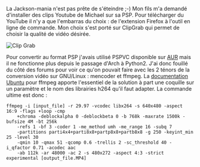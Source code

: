 <!-- title: Vidéo pour PSP avec ffmpeg -->
<!-- category: GNU/Linux -->

La Jackson-mania n'est pas prête de s'éteindre ;-) Mon fils m'a demandé
d'installer des clips Youtube de Michael sur sa PSP. <!-- more -->Pour télécharger du
YouTube il n'y a que l'embarras du choix : de l'extension Firefox à l'outil en
ligne de commande. Mon choix s'est porté sur ClipGrab qui permet de choisir la
qualité de vidéo désirée.

![Clip Grab](/images/03x/clipgrab-300x176.png)

Pour convertir au format PSP j'avais utilisé PSPVC disponible sur
[AUR](https://aur.archlinux.org) mais il ne fonctionne plus
depuis le passage d'Arch à Python2. J'ai donc fouillé du côté des forums
pour voir ce qu'on pouvait faire avec les 2 ténors de la conversion vidéo sur
GNU/Linux : mencoder et ffmpeg. La [documentation Ubuntu](http://doc.ubuntu-fr.org/ffmpeg) pour ffmpeg apporte l'essentiel de la solution à part une
coquille sur un paramètre et le nom des librairies h264 qu'il faut adapter. La
commande ultime est donc :

```shell
ffmpeg -i [input_file] -r 29.97 -vcodec libx264 -s 640x480 -aspect 16:9 -flags +loop -cmp
    +chroma -deblockalpha 0 -deblockbeta 0 -b 768k -maxrate 1500k -bufsize 4M -bt 256k
    -refs 1 -bf 3 -coder 1 -me_method umh -me_range 16 -subq 7
    -partitions parti4x4+parti8x8+partp8x8+partb8x8 -g 250 -keyint_min 25 -level 30
    -qmin 10 -qmax 51 -qcomp 0.6 -trellis 2 -sc_threshold 40 -i_qfactor 0.71 -acodec aac
    -ab 112k -ar 48000 -ac 2 -s 480x272 -aspect 4:3 -strict experimental [output_file.MP4]
```